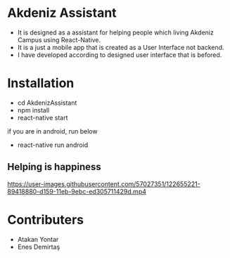 # Akdeniz Assistant
* It is designed as a assistant for helping people which living Akdeniz Campus using  React-Native.
* It is a just a mobile app that is created as a User Interface not backend.
* I have developed according to designed user interface that is befored.

# Installation

* cd AkdenizAssistant
* npm install
* react-native start

if you are in android, run below
* react-native run android

## Helping is happiness

https://user-images.githubusercontent.com/57027351/122655221-89418880-d159-11eb-9ebc-ed305711429d.mp4

# Contributers
* Atakan Yontar
* Enes Demirtaş
